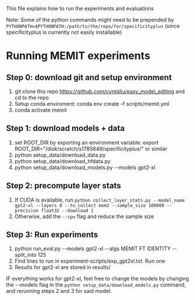 This file explains how to run the experiments and evaluations

Note: Some of the python commands might need to be prepended by `PYTHONPATH=$PYTHONPATH:/path/to/the/repo/for/specificityplus`
(since specificityplus is currently not easily installable)


# Running MEMIT experiments

## Step 0: download git and setup environment
1) git clone this repo https://github.com/cyntqliu/easy_model_editing and cd to the repo
2) Setup conda enviroment: conda env create -f scripts/memit.yml
3) conda activate memit

## Step 1: download models + data
1) set ROOT_DIR by exporting an environment variable: export ROOT_DIR="/disk/scratch/s1785649/specificityplus/" or similar
2) python setup_data/download_data.py
3) python setup_data/download_hfdata.py
4) python setup_data/download_models.py --models gpt2-xl

## Step 2: precompute layer stats
1) If CUDA is available, run `python collect_layer_stats.py --model_name gpt2-xl --layers 8 --to_collect mom2 --sample_size 100000 --precision float32 --download 1`
2) Otherwise, add the `--cpu` flag and reduce the sample size

## Step 3: Run experiments
1) python run_eval.py --models gpt2-xl --algs MEMIT FT IDENTITY --split_into 125
2) Find lines to run in experiment-scripts/exp_gpt2xl.txt. Run one
3) Results for gpt2-xl are stored in results/

IF everything works for gpt2-xl, feel free to change the models by changing the --models flag in the `python setup_data/download_models.py` command, and rerunning steps 2 and 3 for said model.

